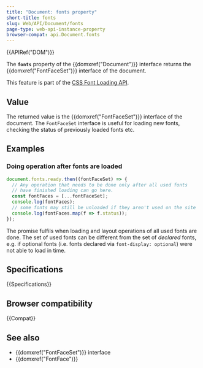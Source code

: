 ```yaml
---
title: "Document: fonts property"
short-title: fonts
slug: Web/API/Document/fonts
page-type: web-api-instance-property
browser-compat: api.Document.fonts
---
```


{{APIRef("DOM")}}

The **`fonts`** property of the {{domxref("Document")}} interface returns the {{domxref("FontFaceSet")}} interface of the document.

This feature is part of the [CSS Font Loading API](/en-US/docs/Web/API/CSS_Font_Loading_API).

## Value

The returned value is the {{domxref("FontFaceSet")}} interface of the document.
The `FontFaceSet` interface is useful for loading new fonts, checking the status of previously loaded fonts etc.

## Examples

### Doing operation after fonts are loaded

```js
document.fonts.ready.then((fontFaceSet) => {
  // Any operation that needs to be done only after all used fonts
  // have finished loading can go here.
  const fontFaces = [...fontFaceSet];
  console.log(fontFaces);
  // some fonts may still be unloaded if they aren't used on the site
  console.log(fontFaces.map(f => f.status));
});
```

The promise fulfils when loading and layout operations of all used fonts are done. The set of used fonts can be different from the set of _declared_ fonts, e.g. if optional fonts (i.e. fonts declared via `font-display: optional`) were not able to load in time.

## Specifications

{{Specifications}}

## Browser compatibility

{{Compat}}

## See also

- {{domxref("FontFaceSet")}} interface
- {{domxref("FontFace")}}
